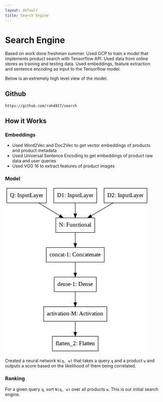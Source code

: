 ```yaml
---
layout: default
title: Search Engine
---
```


# Search Engine 

Based on work done freshman summer. Used GCP to train a model that implements product search with Tensorflow API. Used data from online stores as training and testing data. Used embeddings, feature extraction and sentence encoding as input to the Tensorflow model. 

Below is an extremely high level view of the model. 

## Github 

`https://github.com/rah4927/search` 

## How it Works 

### Embeddings 

- Used Word2Vec and Doc2Vec to get vector embeddings of products and product metadata
- Used Universal Sentence Encoding to get embeddings of product raw data and user queries
- Used VGG 16 to extract features of product images 

### Model 

<img src = "images/search_model.png?raw=true"/> 

Created a neural network `N(q, w)` that takes a query `q` and a product `w` and outputs a score based on the likelihood of them being correlated. 

### Ranking 

For a given query `q`, sort `N(q, w)` over all products `w`. This is our initial search engine. 
